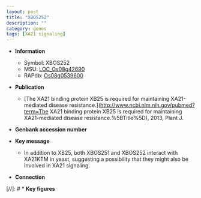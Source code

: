 ```yaml
---
layout: post
title: "XBOS252"
description: ""
category: genes
tags: [XA21 signaling]
---
```


* **Information**  
    + Symbol: XBOS252  
    + MSU: [LOC_Os08g42690](http://rice.uga.edu/cgi-bin/ORF_infopage.cgi?orf=LOC_Os08g42690)  
    + RAPdb: [Os08g0539600](http://rapdb.dna.affrc.go.jp/viewer/gbrowse_details/irgsp1?name=Os08g0539600)  

* **Publication**  
    + [The XA21 binding protein XB25 is required for maintaining XA21-mediated disease resistance.](http://www.ncbi.nlm.nih.gov/pubmed?term=The XA21 binding protein XB25 is required for maintaining XA21-mediated disease resistance.%5BTitle%5D), 2013, Plant J.

* **Genbank accession number**  

* **Key message**  
    + In addition to XB25, both XBOS251 and XBOS252 interact with XA21KTM in yeast, suggesting a possibility that they might also be involved in XA21 signaling.

* **Connection**  

[//]: # * **Key figures**  


